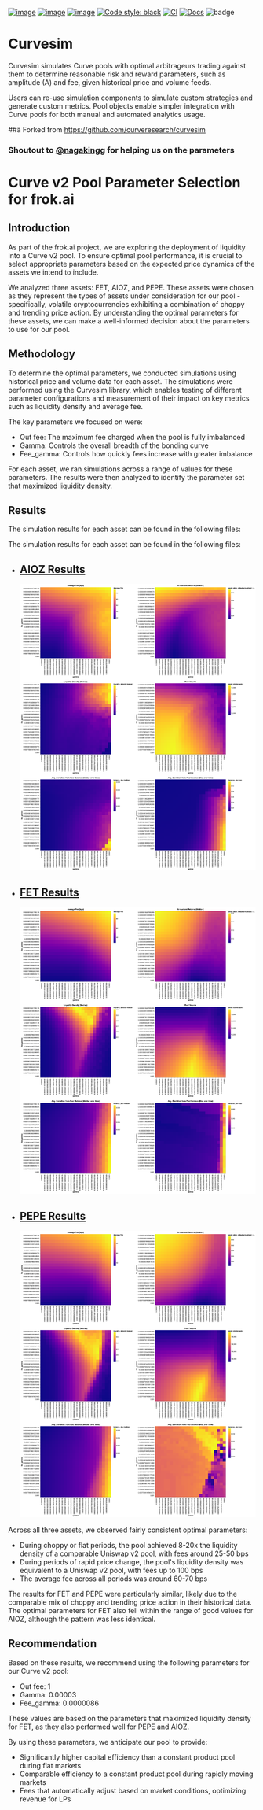 [![image](https://img.shields.io/pypi/v/curvesim.svg)](https://pypi.org/project/curvesim/)
[![image](https://img.shields.io/pypi/l/curvesim.svg)](https://pypi.org/project/curvesim/)
[![image](https://img.shields.io/pypi/pyversions/curvesim.svg)](https://pypi.org/project/curvesim/)
[![Code style: black](https://img.shields.io/badge/code%20style-black-000000.svg)](https://github.com/psf/black)
[![CI](https://github.com/curveresearch/curvesim/actions/workflows/CI.yml/badge.svg)](https://github.com/curveresearch/curvesim/actions/workflows/CI.yml)
[![Docs](https://readthedocs.org/projects/curvesim/badge/?version=latest)](https://curvesim.readthedocs.io/en/latest)
![badge](https://img.shields.io/endpoint?url=https://gist.githubusercontent.com/chanhosuh/3da3c072e081f4509ebdd09c63e6ede5/raw/curvesim_coverage_badge.json)


# Curvesim
Curvesim simulates Curve pools with optimal arbitrageurs trading against them to determine reasonable risk and reward parameters, such as amplitude (A) and fee, given historical price and volume feeds.

Users can re-use simulation components to simulate custom strategies and generate custom metrics.  Pool objects enable simpler integration with Curve pools for both manual and automated analytics usage.

##ä Forked from https://github.com/curveresearch/curvesim
### Shoutout to [@nagakingg](https://github.com/nagakingg) for helping us on the parameters

# Curve v2 Pool Parameter Selection for frok.ai

## Introduction

As part of the frok.ai project, we are exploring the deployment of liquidity into a Curve v2 pool. To ensure optimal pool performance, it is crucial to select appropriate parameters based on the expected price dynamics of the assets we intend to include.

We analyzed three assets: FET, AIOZ, and PEPE. These assets were chosen as they represent the types of assets under consideration for our pool - specifically, volatile cryptocurrencies exhibiting a combination of choppy and trending price action. By understanding the optimal parameters for these assets, we can make a well-informed decision about the parameters to use for our pool.

## Methodology

To determine the optimal parameters, we conducted simulations using historical price and volume data for each asset. The simulations were performed using the Curvesim library, which enables testing of different parameter configurations and measurement of their impact on key metrics such as liquidity density and average fee.

The key parameters we focused on were:

- Out fee: The maximum fee charged when the pool is fully imbalanced
- Gamma: Controls the overall breadth of the bonding curve
- Fee_gamma: Controls how quickly fees increase with greater imbalance

For each asset, we ran simulations across a range of values for these parameters. The results were then analyzed to identify the parameter set that maximized liquidity density.

## Results

The simulation results for each asset can be found in the following files:

The simulation results for each asset can be found in the following files:

- ## [AIOZ Results](results/html/aioz_summary_grids.html)
  ![AIOZ Results](frok-sims/results/images/aioz-results.png)

- ## [FET Results](results/html/fet_summary_grids.html)
  ![FET Results](frok-sims/results/images/fet-results.png)

- ## [PEPE Results](results/html/pepe_summary_grids.html)
  ![PEPE Results](frok-sims/results/images/pepe-results.png)

Across all three assets, we observed fairly consistent optimal parameters:

- During choppy or flat periods, the pool achieved 8-20x the liquidity density of a comparable Uniswap v2 pool, with fees around 25-50 bps
- During periods of rapid price change, the pool's liquidity density was equivalent to a Uniswap v2 pool, with fees up to 100 bps
- The average fee across all periods was around 60-70 bps

The results for FET and PEPE were particularly similar, likely due to the comparable mix of choppy and trending price action in their historical data. The optimal parameters for FET also fell within the range of good values for AIOZ, although the pattern was less identical.

## Recommendation

Based on these results, we recommend using the following parameters for our Curve v2 pool:

- Out fee: 1
- Gamma: 0.00003
- Fee_gamma: 0.0000086

These values are based on the parameters that maximized liquidity density for FET, as they also performed well for PEPE and AIOZ.

By using these parameters, we anticipate our pool to provide:

- Significantly higher capital efficiency than a constant product pool during flat markets
- Comparable efficiency to a constant product pool during rapidly moving markets
- Fees that automatically adjust based on market conditions, optimizing revenue for LPs
